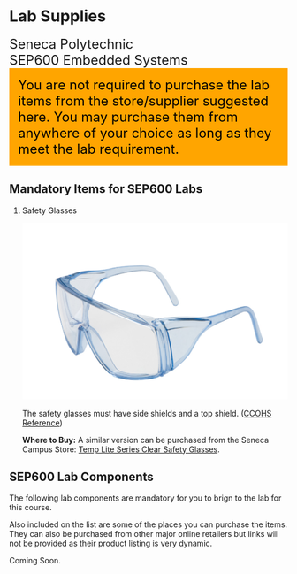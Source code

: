 # Lab Supplies

<font size="5">
Seneca Polytechnic</br>
SEP600 Embedded Systems
</font>

<div style="padding: 15px; border: 1px solid orange; background-color: orange; color: black;">
<font size="5">You are not required to purchase the lab items from the store/supplier suggested here. You may purchase them from anywhere of your choice as long as they meet the lab requirement.</font>
</div>

## Mandatory Items for SEP600 Labs

1. Safety Glasses

    ![Safety Glasses](instruction-safety-glasses.png)

    The safety glasses must have side shields and a top shield. ([CCOHS Reference](https://www.ccohs.ca/oshanswers/prevention/ppe/glasses.html))

    **Where to Buy:** A similar version can be purchased from the Seneca Campus Store: [Temp Lite Series Clear Safety Glasses](https://www.bkstr.com/senecacollegestore/product/temp-lite-series-clear-safety-glasses-615167-1).

## SEP600 Lab Components

The following lab components are mandatory for you to brign to the lab for this course.

Also included on the list are some of the places you can purchase the items. They can also be purchased from other major online retailers but links will not be provided as their product listing is very dynamic.

Coming Soon.

<!--
| Item | [Canada Robotix](https://www.canadarobotix.com/) | [Creatron](https://www.creatroninc.com/) | [Sayal](https://sayal.com/) |
| --- | --- | --- | --- |
| (1x) Full-size Breadboard | [Breadboard](https://www.canadarobotix.com/products/160) | [Breadboard](https://www.creatroninc.com/product/full-size-breadboard-white/) | [Breadboard Kit](https://secure.sayal.com/STORE4/prodetails.php?SKU=162075) |
| (20x) Jumper Wires | [Wire Kit](https://www.canadarobotix.com/products/158) | [Wire Kit](https://www.creatroninc.com/product/22awg-hookup-wire-box-140pcs/) | [Breadboard Kit](https://secure.sayal.com/STORE4/prodetails.php?SKU=162075) |
| (5x) 100Ω 1/4W 5% Resistor | [5 pcs](https://www.canadarobotix.com/products/2677)| [10 pcs](https://www.creatroninc.com/product/1-4w-5-resistor-10-pack/) | [10 pcs](https://secure.sayal.com/STORE4/prodetails.php?SKU=198675) |
| (5x) 330Ω 1/4W 5% Resistor | [5 pcs](https://www.canadarobotix.com/products/707) | [10 pcs](https://www.creatroninc.com/product/1-4w-5-resistor-10-pack/) | [10 pcs](https://secure.sayal.com/STORE4/prodetails.php?SKU=198449) |
| (5x) 1kΩ 1/4W 5% Resistor | [5 pcs](https://www.canadarobotix.com/products/708) | [10 pcs](https://www.creatroninc.com/product/1-4w-5-resistor-10-pack/) | [10 pcs](https://secure.sayal.com/STORE4/prodetails.php?SKU=198462) |
| (5x) 4.7kΩ 1/4W 5% Resistor | [5 pcs](https://www.canadarobotix.com/products/5125) | [10 pcs](https://www.creatroninc.com/product/1-4w-5-resistor-10-pack/) | [10 pcs](https://secure.sayal.com/STORE4/prodetails.php?SKU=198823) |
| (5x) 10kΩ 1/4W 5% Resistor | [5 pcs](https://www.canadarobotix.com/products/918) | [10 pcs](https://www.creatroninc.com/product/1-4w-5-resistor-10-pack/) | [10 pcs](https://secure.sayal.com/STORE4/prodetails.php?SKU=198840) |
| (2x) 100nF 50V 20% Ceramic Capacitor | [5 pcs](https://www.canadarobotix.com/products/905) | [2 pcs](https://www.creatroninc.com/product/monolithic-ceramic-capacitor-2-pack/) | |
| (2x) 10μF 50V 20% Electrolytic Capacitor | [2 pcs](https://www.canadarobotix.com/products/960) | [1 pc](https://www.creatroninc.com/product/electrolytic-capacitor/) | [2 pcs](https://secure.sayal.com/STORE4/prodetails.php?SKU=238791) |
| (2x) 100μF 50V 20% Electrolytic Capacitor | [2 pcs](https://www.canadarobotix.com/products/1087) | [1 pc](https://www.creatroninc.com/product/electrolytic-capacitor/) | [2 pcs](https://secure.sayal.com/STORE4/prodetails.php?SKU=233058) |
| (1x) 100µH 1A 10% Drum Core Inductor | [2 pcs](https://www.canadarobotix.com/products/5164) | | |
| (1x) Red 5mm LED | [5pcs](https://www.canadarobotix.com/products/706) | [10 pcs](https://www.creatroninc.com/product/5mm-led-red-10-pack/) | [5 pcs](https://secure.sayal.com/STORE4/prodetails.php?SKU=205842) |
| (1x) Potentiometer 10K with Knob | [1 pc](https://www.canadarobotix.com/products/553) | | [1 pc](https://secure.sayal.com/STORE4/prodetails.php?SKU=260634) |

Canada Robotix has bundled the above components into a single kit: [SES250 Lab Kit](https://www.canadarobotix.com/products/5122)

## Other Optional Components

| Item | [Canada Robotix](https://www.canadarobotix.com/) | [Creatron](https://www.creatroninc.com/) | [Sayal](https://sayal.com/) |
| --- | --- | --- | --- |
| Alligator Leads | [10 pcs](https://www.canadarobotix.com/products/637) | [10 pcs](https://www.creatroninc.com/product/small-alligator-wire-10-pack/) | [10 pcs](https://secure.sayal.com/STORE4/prodetails.php?SKU=263885) |

-->